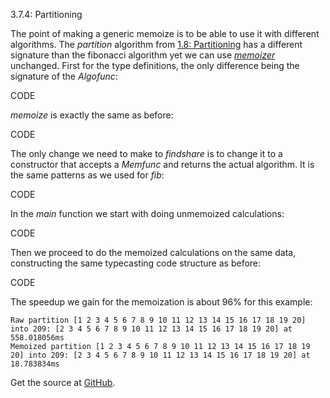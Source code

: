 3.7.4: Partitioning

The point of making a generic memoize is to be able to use it with different algorithms. The *partition* algorithm from [1.8: Partitioning](http://higherordergo.blogspot.com/2013/07/18-partitioning.html) has a different signature than the fibonacci algorithm yet we can use [*memoizer*](http://higherordergo.blogspot.com/2013/08/35-memoize-module_4.html) unchanged. First for the type definitions, the only difference being the signature of the *Algofunc*:

CODE

*memoize* is exactly the same as before:

CODE

The only change we need to make to *findshare* is to change it to a constructor that accepts a *Memfunc* and returns the actual algorithm. It is the same patterns as we used for *fib*:

CODE

In the *main* function we start with doing unmemoized calculations:

CODE

Then we proceed to do the memoized calculations on the same data, constructing the same typecasting code structure as before:

CODE

The speedup we gain for the memoization is about 96% for this example:

	Raw partition [1 2 3 4 5 6 7 8 9 10 11 12 13 14 15 16 17 18 19 20] into 209: [2 3 4 5 6 7 8 9 10 11 12 13 14 15 16 17 18 19 20] at 558.018056ms
	Memoized partition [1 2 3 4 5 6 7 8 9 10 11 12 13 14 15 16 17 18 19 20] into 209: [2 3 4 5 6 7 8 9 10 11 12 13 14 15 16 17 18 19 20] at 18.783834ms

Get the source at [GitHub](https://github.com/mg/hog/blob/master/c3/partition.md).